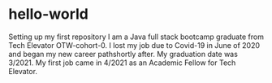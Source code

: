 # hello-world
Setting up my first repository
I am a Java full stack bootcamp graduate from Tech Elevator OTW-cohort-0.
I lost my job due to Covid-19 in June of 2020 and began my new career pathshortly after.
My graduation date was 3/2021.
My first job came in 4/2021 as an Academic Fellow for Tech Elevator.

